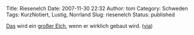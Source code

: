 Title: Riesenelch
Date: 2007-11-30 22:32
Author: tom
Category: Schweden
Tags: KurzNotiert, Lustig, Norrland
Slug: riesenelch
Status: published

[Das](http://www.storalgen.se/) wird ein [großer
Elch](http://www.ohgizmo.com/2007/11/29/not-a-joke-restaurant-concert-hall-conference-center-inside-worlds-largest-moose/),
wenn er wirklich gebaut wird. ([via](http://www.fiket.de/chat/))

